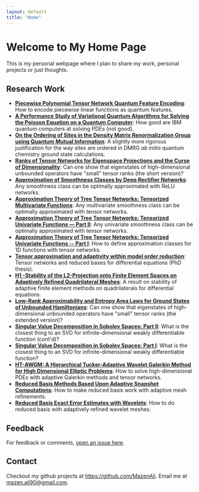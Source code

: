 ```yaml
---
layout: default
title: "Home"
---
```


# Welcome to My Home Page

This is my personal webpage where I plan to share my work, personal projects or just thoughts.

## Research Work

- **[Piecewise Polynomial Tensor Network Quantum Feature Encoding](https://arxiv.org/abs/2402.07671)**: How to encode piecewise linear functions as quantum features.
- **[A Performance Study of Variational Quantum Algorithms for Solving the Poisson Equation on a Quantum Computer](https://arxiv.org/abs/2211.14064)**: How good are IBM quantum computers at solving PDEs (not good).
- **[On the Ordering of Sites in the Density Matrix Renormalization Group using Quantum Mutual Information](https://arxiv.org/abs/2103.01111)**: A slightly more rigorous justification for the way sites are ordered in DMRG *ab initio* quantum chemistry ground state calculations.
- **[Ranks of Tensor Networks for Eigenspace Projections and the Curse of Dimensionality](https://arxiv.org/abs/2012.12953)**: Can one show that eigenstates of high-dimensional unbounded operators have "small" tensor ranks (the short version)?
- **[Approximation of Smoothness Classes by Deep Rectifier Networks](https://arxiv.org/abs/2007.15645)**: Any smoothness class can be optimally approximated with ReLU networks.
- **[Approximation Theory of Tree Tensor Networks: Tensorized Multivariate Functions](https://arxiv.org/abs/2101.11932)**: Any multivariate smoothness class can be optimally approximated with tensor networks.
- **[Approximation Theory of Tree Tensor Networks: Tensorized Univariate Functions &mdash; Part II](https://arxiv.org/abs/2007.00128)**: Any univariate smoothness class can be optimally approximated with tensor networks.
- **[Approximation Theory of Tree Tensor Networks: Tensorized Univariate Functions -- Part I](https://arxiv.org/abs/2007.00118)**: How to define approximation classes for 1D functions with tensor networks.
- **[Tensor approximation and adaptivity within model order reduction](https://oparu.uni-ulm.de/items/cdba85af-d266-4062-885d-37a1ac05ef65)**: Tensor networks and reduced bases for differential equations (PhD thesis).
- **[H1 -Stability of the L2-Projection onto Finite Element Spaces on Adaptively Refined Quadrilateral Meshes](https://arxiv.org/abs/2008.12759)**: A result on stability of adaptive finite element methods on quadrilaterals for differential equations.
- **[Low-Rank Approximability and Entropy Area Laws for Ground States of Unbounded Hamiltonians](https://arxiv.org/abs/1904.03507)**: Can one show that eigenstates of high-dimensional unbounded operators have "small" tensor ranks (the extended version)?
- **[Singular Value Decomposition in Sobolev Spaces: Part II](https://arxiv.org/abs/1912.11293)**: What is the closest thing to an SVD for infinite-dimensional weakly differentiable function (cont'd)?
- **[Singular Value Decomposition in Sobolev Spaces: Part I](https://arxiv.org/abs/1809.11001)**: What is the closest thing to an SVD for infinite-dimensional weakly differentiable function?
- **[HT-AWGM: A Hierarchical Tucker-Adaptive Wavelet Galerkin Method for High Dimensional Elliptic Problems](https://arxiv.org/abs/1805.12016)**: How to solve high-dimensional PDEs with adaptive Galerkin methods and tensor networks.
- **[Reduced Basis Methods Based Upon Adaptive Snapshot Computations](https://arxiv.org/abs/1407.1708)**: How to make reduced basis work with adaptive mesh refinements.
- **[Reduced Basis Exact Error Estimates with Wavelets](https://link.springer.com/chapter/10.1007/978-3-319-39929-4_34)**: How to do reduced basis with adaptively refined wavelet meshes.

## Feedback

For feedback or comments, [open an issue here](https://github.com/MazenAli/mazenali.github.io/issues).

## Contact

Checkout my github projects at https://github.com/MazenAli.
Email me at mazen.ali90@gmail.com.
